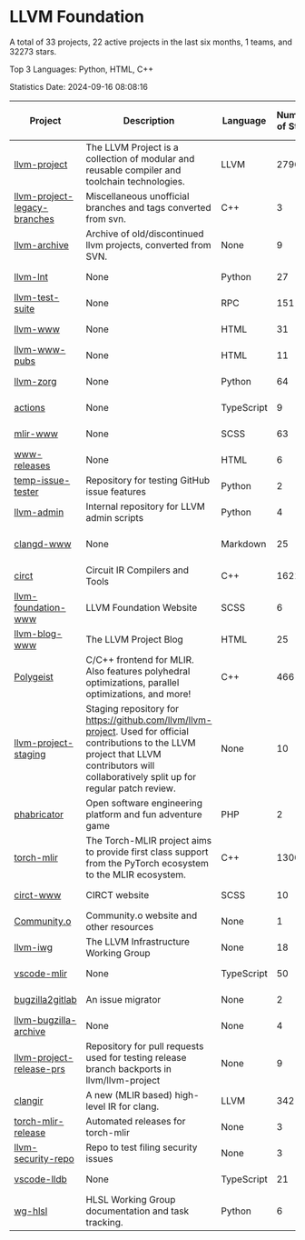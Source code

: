 # LLVM Foundation

A total of 33 projects, 22 active projects in the last six months, 1 teams, and 32273 stars.

Top 3 Languages: Python, HTML, C++

Statistics Date: 2024-09-16 08:08:16

| Project | Description | Language | Number of Stars | License | Creation Date | Last Updated Date | Last Pushed Date |
| --- | --- | --- | --- | --- | --- | --- | --- |
| [llvm-project](https://github.com/llvm/llvm-project) | The LLVM Project is a collection of modular and reusable compiler and toolchain technologies. | LLVM | 27969 | Other | 2016-12-07 | 2024-09-16 | 2024-09-16 |
| [llvm-project-legacy-branches](https://github.com/llvm/llvm-project-legacy-branches) | Miscellaneous unofficial branches and tags converted from svn. | C++ | 3 | - | 2019-01-09 | 2023-05-31 | 2019-05-14 |
| [llvm-archive](https://github.com/llvm/llvm-archive) | Archive of old/discontinued llvm projects, converted from SVN. | None | 9 | - | 2019-01-09 | 2024-07-30 | 2021-02-09 |
| [llvm-lnt](https://github.com/llvm/llvm-lnt) | None | Python | 27 | Other | 2019-01-09 | 2024-09-04 | 2024-08-28 |
| [llvm-test-suite](https://github.com/llvm/llvm-test-suite) | None | RPC | 151 | Other | 2019-01-09 | 2024-09-14 | 2024-09-13 |
| [llvm-www](https://github.com/llvm/llvm-www) | None | HTML | 31 | Other | 2019-01-09 | 2024-09-14 | 2024-09-14 |
| [llvm-www-pubs](https://github.com/llvm/llvm-www-pubs) | None | HTML | 11 | - | 2019-01-09 | 2024-07-30 | 2021-01-28 |
| [llvm-zorg](https://github.com/llvm/llvm-zorg) | None | Python | 64 | Other | 2019-01-09 | 2024-09-13 | 2024-09-13 |
| [actions](https://github.com/llvm/actions) | None | TypeScript | 9 | Other | 2019-11-18 | 2024-08-08 | 2024-08-08 |
| [mlir-www](https://github.com/llvm/mlir-www) | None | SCSS | 63 | - | 2019-12-09 | 2024-09-16 | 2024-09-16 |
| [www-releases](https://github.com/llvm/www-releases) | None | HTML | 6 | - | 2020-01-09 | 2024-07-30 | 2024-07-30 |
| [temp-issue-tester](https://github.com/llvm/temp-issue-tester) | Repository for testing GitHub issue features | Python | 2 | - | 2020-02-01 | 2024-07-30 | 2024-02-03 |
| [llvm-admin](https://github.com/llvm/llvm-admin) | Internal repository for LLVM admin scripts | Python | 4 | - | 2020-02-06 | 2024-07-30 | 2024-04-08 |
| [clangd-www](https://github.com/llvm/clangd-www) | None | Markdown | 25 | Apache License 2.0 | 2020-02-12 | 2024-09-01 | 2024-09-01 |
| [circt](https://github.com/llvm/circt) | Circuit IR Compilers and Tools | C++ | 1621 | Other | 2020-03-05 | 2024-09-16 | 2024-09-14 |
| [llvm-foundation-www](https://github.com/llvm/llvm-foundation-www) | LLVM Foundation Website | SCSS | 6 | - | 2020-04-03 | 2024-08-18 | 2024-08-18 |
| [llvm-blog-www](https://github.com/llvm/llvm-blog-www) | The LLVM Project Blog | HTML | 25 | - | 2020-06-19 | 2024-09-10 | 2024-09-09 |
| [Polygeist](https://github.com/llvm/Polygeist) | C/C++ frontend for MLIR. Also features polyhedral optimizations, parallel optimizations, and more! | C++ | 466 | Other | 2020-07-08 | 2024-09-14 | 2024-08-22 |
| [llvm-project-staging](https://github.com/llvm/llvm-project-staging) | Staging repository for https://github.com/llvm/llvm-project. Used for official contributions to the LLVM project that LLVM contributors will collaboratively split up for regular patch review. | None | 10 | Other | 2020-07-09 | 2024-07-30 | 2021-08-24 |
| [phabricator](https://github.com/llvm/phabricator) | Open software engineering platform and fun adventure game | PHP | 2 | Apache License 2.0 | 2020-07-28 | 2023-03-28 | 2021-10-07 |
| [torch-mlir](https://github.com/llvm/torch-mlir) | The Torch-MLIR project aims to provide first class support from the PyTorch ecosystem to the MLIR ecosystem. | C++ | 1300 | Other | 2020-07-30 | 2024-09-15 | 2024-09-14 |
| [circt-www](https://github.com/llvm/circt-www) | CIRCT website | SCSS | 10 | - | 2021-01-08 | 2024-09-12 | 2024-09-16 |
| [Community.o](https://github.com/llvm/Community.o) | Community.o website and other resources | None | 1 | - | 2021-02-06 | 2024-07-30 | 2023-03-16 |
| [llvm-iwg](https://github.com/llvm/llvm-iwg) | The LLVM Infrastructure Working Group | None | 18 | Other | 2021-03-02 | 2024-09-14 | 2022-08-31 |
| [vscode-mlir](https://github.com/llvm/vscode-mlir) | None | TypeScript | 50 | Other | 2021-07-28 | 2024-09-16 | 2024-05-17 |
| [bugzilla2gitlab](https://github.com/llvm/bugzilla2gitlab) | An issue migrator | None | 2 | MIT License | 2021-10-10 | 2024-05-17 | 2022-01-17 |
| [llvm-bugzilla-archive](https://github.com/llvm/llvm-bugzilla-archive) | None | None | 4 | - | 2021-11-26 | 2023-03-28 | 2021-11-28 |
| [llvm-project-release-prs](https://github.com/llvm/llvm-project-release-prs) | Repository for pull requests used for testing release branch backports in llvm/llvm-project | None | 9 | Other | 2022-05-18 | 2024-07-30 | 2023-12-11 |
| [clangir](https://github.com/llvm/clangir) | A new (MLIR based) high-level IR for clang. | LLVM | 342 | Other | 2022-08-04 | 2024-09-16 | 2024-09-14 |
| [torch-mlir-release](https://github.com/llvm/torch-mlir-release) | Automated releases for torch-mlir | None | 3 | - | 2024-02-01 | 2024-09-14 | 2024-09-14 |
| [llvm-security-repo](https://github.com/llvm/llvm-security-repo) | Repo to test filing security issues | None | 3 | - | 2024-02-22 | 2024-09-02 | 2024-06-13 |
| [vscode-lldb](https://github.com/llvm/vscode-lldb) | None | TypeScript | 21 | Other | 2024-05-15 | 2024-09-12 | 2024-09-11 |
| [wg-hlsl](https://github.com/llvm/wg-hlsl) | HLSL Working Group documentation and task tracking. | Python | 6 | Other | 2024-07-25 | 2024-09-11 | 2024-09-11 |
